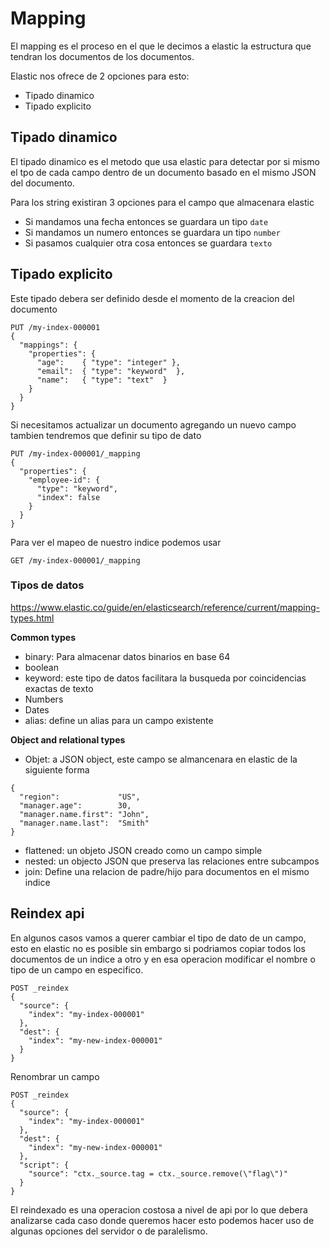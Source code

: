 # Mapping

El mapping es el proceso en el que le decimos a elastic la estructura que tendran los documentos de
los documentos.

Elastic nos ofrece de 2 opciones para esto:

- Tipado dinamico
- Tipado explicito

## Tipado dinamico

El tipado dinamico es el metodo que usa elastic para detectar por si mismo el tpo de cada campo dentro de un documento
basado en el mismo JSON del documento.

Para los string existiran 3 opciones para el campo que almacenara elastic

- Si mandamos una fecha entonces se guardara un tipo `date`
- Si mandamos un numero entonces se guardara un tipo `number`
- Si pasamos cualquier otra cosa entonces se guardara `texto`

## Tipado explicito

Este tipado debera ser definido desde el momento de la creacion del documento

```
PUT /my-index-000001
{
  "mappings": {
    "properties": {
      "age":    { "type": "integer" },  
      "email":  { "type": "keyword"  }, 
      "name":   { "type": "text"  }     
    }
  }
}
```

Si necesitamos actualizar un documento agregando un nuevo campo tambien tendremos que definir su tipo de dato

```
PUT /my-index-000001/_mapping
{
  "properties": {
    "employee-id": {
      "type": "keyword",
      "index": false
    }
  }
}
```

Para ver el mapeo de nuestro indice podemos usar 

```
GET /my-index-000001/_mapping
```

### Tipos de datos

https://www.elastic.co/guide/en/elasticsearch/reference/current/mapping-types.html

**Common types**

- binary: Para almacenar datos binarios en base 64
- boolean
- keyword: este tipo de datos facilitara la busqueda por coincidencias exactas de texto
- Numbers
- Dates
- alias: define un alias para un campo existente

**Object and relational types**

- Objet: a JSON object, este campo se almancenara en elastic de la siguiente forma

```
{
  "region":             "US",
  "manager.age":        30,
  "manager.name.first": "John",
  "manager.name.last":  "Smith"
}
```

- flattened: un objeto JSON creado como un campo simple
- nested: un objecto JSON que preserva las relaciones entre subcampos
- join: Define una relacion de padre/hijo para documentos en el mismo indice


## Reindex api

En algunos casos vamos a querer cambiar el tipo de dato de un campo, esto en elastic no es posible sin embargo si podriamos
copiar todos los documentos de un indice a otro y en esa operacion modificar el nombre o tipo de un campo en especifico.

```
POST _reindex
{
  "source": {
    "index": "my-index-000001"
  },
  "dest": {
    "index": "my-new-index-000001"
  }
}
```


Renombrar un campo

```
POST _reindex
{
  "source": {
    "index": "my-index-000001"
  },
  "dest": {
    "index": "my-new-index-000001"
  },
  "script": {
    "source": "ctx._source.tag = ctx._source.remove(\"flag\")"
  }
}
```

El reindexado es una operacion costosa a nivel de api por lo que debera analizarse cada caso donde queremos hacer esto
podemos hacer uso de algunas opciones del servidor o de paralelismo.
